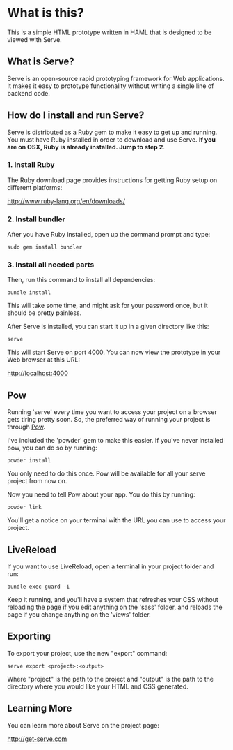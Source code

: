 What is this?
=============

This is a simple HTML prototype written in HAML that is designed to be
viewed with Serve.

What is Serve?
--------------

Serve is an open-source rapid prototyping framework for Web
applications. It makes it easy to prototype functionality without writing a
single line of backend code.


How do I install and run Serve?
-------------------------------

Serve is distributed as a Ruby gem to make it easy to get up and running. You
must have Ruby installed in order to download and use Serve. **If you are on OSX, Ruby is already installed. Jump to step 2**.

### 1. Install Ruby

The Ruby download page provides instructions for getting Ruby setup on different platforms:

<http://www.ruby-lang.org/en/downloads/>

### 2. Install bundler

After you have Ruby installed, open up the command prompt and type:

    sudo gem install bundler


### 3. Install all needed parts

Then, run this command to install all dependencies:

    bundle install

This will take some time, and might ask for your password once, but it should be pretty painless.

After Serve is installed, you can start it up in a given directory like this:

    serve

This will start Serve on port 4000. You can now view the prototype in your
Web browser at this URL:

<http://localhost:4000>

Pow
---

Running 'serve' every time you want to access your project on a browser gets tiring pretty soon. So, the preferred way of running your project is through [Pow](http://pow.cx).

I've included the 'powder' gem to make this easier. If you've never installed pow, you can do so by running:

    powder install

You only need to do this once. Pow will be available for all your serve project from now on.

Now you need to tell Pow about your app. You do this by running:

    powder link

You'll get a notice on your terminal with the URL you can use to access your project.


LiveReload
----------

If you want to use LiveReload, open a terminal in your project folder and run:

    bundle exec guard -i

Keep it running, and you'll have a system that refreshes your CSS without reloading the page if you edit anything on the 'sass' folder, and reloads the page if you change anything on the 'views' folder.


Exporting
---------

To export your project, use the new "export" command:

    serve export <project>:<output>

Where "project" is the path to the project and "output" is the path to the
directory where you would like your HTML and CSS generated.


Learning More
-------------

You can learn more about Serve on the project page:

<http://get-serve.com>

